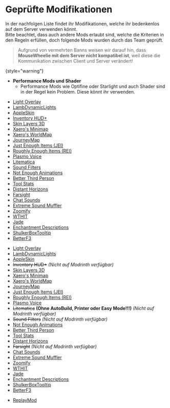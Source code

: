 # Geprüfte Modifikationen

In der nachfolgen Liste findet ihr Modifikationen, welche ihr bedenkenlos auf dem Server verwenden könnt. \
Bitte beachtet, dass auch andere Mods erlaubt sind, welche die Kriterien in den Regeln erfüllen, doch folgende Mods
wurden durch das Team geprüft.

> Aufgrund von vermehrten Banns weisen wir darauf hin, dass **MouseWheelie mit dem Server nicht kompatibel ist**,
> weil diese die Kommunikation zwischen Client und Server verändert!
> 
{style="warning"}

- **Performance Mods und Shader**
    - Performance Mods wie Optifine oder Starlight und auch Shader sind in der Regel kein Problem. Diese könnt ihr
      verwenden.

<tabs>
<tab title="CurseForge" group-key="mod-launcher-curse-forge">

- [Light Overlay](https://www.curseforge.com/minecraft/mc-mods/light-overlay)
- [LambDynamicLights](https://www.curseforge.com/minecraft/mc-mods/lambdynamiclights)
- [AppleSkin](https://www.curseforge.com/minecraft/mc-mods/appleskin)
- [Inventory HUD+](https://www.curseforge.com/minecraft/mc-mods/inventory-hud-forge)
- [Skin Layers 3D](https://www.curseforge.com/minecraft/mc-mods/skin-layers-3d)
- [Xaero's Minimap](https://www.curseforge.com/minecraft/mc-mods/xaeros-minimap)
- [Xaero's WorldMap](https://www.curseforge.com/minecraft/mc-mods/xaeros-world-map)
- [JourneyMap](https://www.curseforge.com/minecraft/mc-mods/journeymap)
- [Just Enough Items (JEI)](https://www.curseforge.com/minecraft/mc-mods/jei)
- [Roughly Enough Items (REI)](https://www.curseforge.com/minecraft/mc-mods/roughly-enough-items)
- [Plasmo Voice](https://www.curseforge.com/minecraft/mc-mods/plasmo-voice)
- [Litematica](https://www.curseforge.com/minecraft/mc-mods/litematica)
- [Sound Filters](https://www.curseforge.com/minecraft/mc-mods/sound-filters)
- [Not Enough Animations](https://www.curseforge.com/minecraft/mc-mods/not-enough-animations)
- [Better Third Person](https://www.curseforge.com/minecraft/mc-mods/better-third-person)
- [Tool Stats](https://www.curseforge.com/minecraft/mc-mods/tool-stats)
- [Distant Horizons](https://www.curseforge.com/minecraft/mc-mods/distant-horizons)
- [Farsight](https://www.curseforge.com/minecraft/mc-mods/farsight)
- [Chat Sounds](https://www.curseforge.com/minecraft/mc-mods/chat-sounds)
- [Extreme Sound Muffler](https://www.curseforge.com/minecraft/mc-mods/extreme-sound-muffler)
- [Zoomify](https://www.curseforge.com/minecraft/mc-mods/zoomify)
- [WTHIT](https://www.curseforge.com/minecraft/mc-mods/wthit)
- [Jade](https://www.curseforge.com/minecraft/mc-mods/jade)
- [Enchantment Descriptions](https://www.curseforge.com/minecraft/mc-mods/enchantment-descriptions)
- [ShulkerBoxTooltip](https://www.curseforge.com/minecraft/mc-mods/shulkerboxtooltip)
- [BetterF3](https://www.curseforge.com/minecraft/mc-mods/betterf3)
</tab>
<tab title="Modrinth" group-key="mod-launcher-modrinth">

- [Light Overlay](https://modrinth.com/mod/light-overlay)
- [LambDynamicLights](https://modrinth.com/mod/lambdynamiclights)
- [AppleSkin](https://modrinth.com/mod/appleskin)
- ~~Inventory HUD+~~ _(Nicht auf Modrinth verfügbar)_
- [Skin Layers 3D](https://modrinth.com/mod/3dskinlayers)
- [Xaero's Minimap](https://modrinth.com/mod/xaeros-minimap)
- [Xaero's WorldMap](https://modrinth.com/mod/xaeros-world-map)
- [JourneyMap](https://modrinth.com/mod/journeymap)
- [Just Enough Items (JEI)](https://modrinth.com/mod/jei)
- [Roughly Enough Items (REI)](https://modrinth.com/mod/rei)
- [Plasmo Voice](https://modrinth.com/plugin/plasmo-voice)
- ~~Litematica~~ **(Ohne AutoBuild, Printer oder Easy Mode!!!)** _(Nicht auf Modrinth verfügbar)_
- ~~Sound Filters~~ _(Nicht auf Modrinth verfügbar)_
- [Not Enough Animations](https://modrinth.com/mod/not-enough-animations)
- [Better Third Person](https://modrinth.com/mod/better-third-person)
- [Tool Stats](https://modrinth.com/mod/tool-stats)
- [Distant Horizons](https://modrinth.com/mod/distanthorizons)
- ~~Farsight~~ _(Nicht auf Modrinth verfügbar)_
- [Chat Sounds](https://modrinth.com/mod/chatsounds)
- [Extreme Sound Muffler](https://modrinth.com/mod/extreme_sound_muffler)
- [Zoomify](https://modrinth.com/mod/zoomify)
- [WTHIT](https://modrinth.com/mod/wthit)
- [Jade](https://modrinth.com/mod/jade)
- [Enchantment Descriptions](https://modrinth.com/mod/enchantment-descriptions)
- [ShulkerBoxTooltip](https://modrinth.com/mod/shulkerboxtooltip)
- [BetterF3](https://modrinth.com/mod/betterf3)
</tab>
</tabs>

- [ReplayMod](https://www.replaymod.com/)
